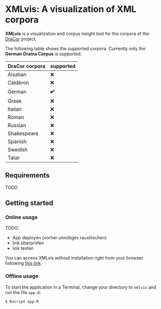 # XMLvis: A visualization of XML corpora

**XMLvis** is a visualization and corpus insight tool for the corpora of the <a href="https://dracor.org/">DraCor</a> project.

The following table shows the supported corpora. Currently only the **German Drama Corpus** is supported.

| DraCor corpora | supported | 
| -------------- | ----------| 
| Alsatian | :x:  |
| Caldéron | :x: | 
| German | :heavy_check_mark: |
| Greek | :x: | 
| Italian | :x: | 
| Roman | :x: | 
| Russian | :x: | 
| Shakespeare | :x: | 
| Spanish | :x: | 
| Swedish | :x: | 
| Tatar | :x: | 



## Requirements

TODO

## Getting started

### Online usage

TODO: 
- App deployen (vorher unnötiges rauslöschen)
- link überprüfen
- link testen

You can access XMLvis without installation right from your browser following [this link]( https://realjanpaulus.shinyapps.io/xmlvis/).

### Offline usage

To start the application in a Terminal, change your directory to `xmlvis` and run the file `app.R`:

```
$ Rscript app.R
```